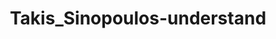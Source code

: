 ﻿---
title: Takis_Sinopoulos-understand
text: 'Ας αφήσουμε τα λόγια.Γνώση του ποταμού σημαίνει να είσαι μέσα στο ποτάμι.'
person: Τάκης_Σινόπουλος,Έλληνας_Ποιητής
layout: quote
header: no
show_meta: false
categories:
  - quotes
tags:
  - preface
  - Takis_Sinopoulos
---
